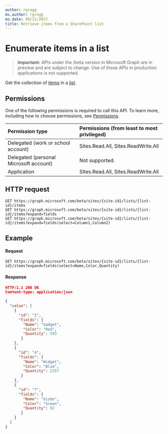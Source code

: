 ```yaml
---
author: rgregg
ms.author: rgregg
ms.date: 09/11/2017
title: Retrieve items from a SharePoint list
---
```

# Enumerate items in a list

> **Important:** APIs under the /beta version in Microsoft Graph are in preview and are subject to change. Use of these APIs in production applications is not supported.

Get the collection of [items][item] in a [list][].

[list]: ../resources/list.md
[item]: ../resources/listItem.md

## Permissions

One of the following permissions is required to call this API. To learn more, including how to choose permissions, see [Permissions](../../../concepts/permissions_reference.md).

|Permission type      | Permissions (from least to most privileged)              |
|:--------------------|:---------------------------------------------------------|
|Delegated (work or school account) | Sites.Read.All, Sites.ReadWrite.All    |
|Delegated (personal Microsoft account) | Not supported.    |
|Application | Sites.Read.All, Sites.ReadWrite.All |

## HTTP request

```http
GET https://graph.microsoft.com/beta/sites/{site-id}/lists/{list-id}/items
GET https://graph.microsoft.com/beta/sites/{site-id}/lists/{list-id}/items?expand=fields
GET https://graph.microsoft.com/beta/sites/{site-id}/lists/{list-id}/items?expand=fields(select=Column1,Column2)
```

## Example

#### Request

<!-- { "blockType": "request", "name": "get-list-items" } -->

```http
GET https://graph.microsoft.com/beta/sites/{site-id}/lists/{list-id}/items?expand=fields(select=Name,Color,Quantity)
```

#### Response

<!-- { "blockType": "response", "@odata.type": "Collection(microsoft.graph.listItem)", "truncated": true } -->

```json
HTTP/1.1 200 OK
Content-type: application/json

{
  "value": [
    {
      "id": "2",
      "fields": {
        "Name": "Gadget",
        "Color": "Red",
        "Quantity": 503
       }
    },
    {
      "id": "4",
      "fields": {
        "Name": "Widget",
        "Color": "Blue",
        "Quantity": 2357
       }
    },
    {
      "id": "7",
      "fields": {
        "Name": "Gizmo",
        "Color": "Green",
        "Quantity": 92
       }
    }
  ]
}
```

<!-- {
  "type": "#page.annotation",
  "description": "",
  "keywords": "",
  "section": "documentation",
  "tocPath": "ListItem/Enumerate"
} -->
